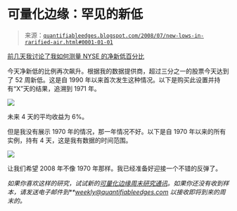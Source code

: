 <!--yml

类别：未分类

日期：2024-05-18 08:12:13

-->

# 可量化边缘：罕见的新低

> 来源：[`quantifiableedges.blogspot.com/2008/07/new-lows-in-rarified-air.html#0001-01-01`](http://quantifiableedges.blogspot.com/2008/07/new-lows-in-rarified-air.html#0001-01-01)

[前几天我讨论了我如何测量 NYSE 的净新低百分比](http://quantifiableedges.blogspot.com/2008/07/net-new-lows-testing-and-need-to.html)

今天净新低的比例再次飙升。根据我的数据提供商，超过三分之一的股票今天达到了 52 周新低。这是自 1990 年以来首次发生这种情况。以下是购买此设置并持有“X”天的结果，追溯到 1971 年。

![](https://blogger.googleusercontent.com/img/b/R29vZ2xl/AVvXsEgq-1FQlbziicN8fnAVXVdua3G7YI6iX1iqUHLcgQBA6HraZkIkU2gSb7Ihf0Eym_3L_eA-jQD3wsIBFXFkpU1e3SVvNoq0En4FR2XltEue_pkV1Q986BsI9L0tHbWGvF3W9XNGkZ7n2qI/s1600-h/2008-7-16+nls+33+results.PNG)

未来 4 天的平均收益为 6%。

但是我没有展示 1970 年的情况，那一年情况不好。以下是自 1970 年以来的所有实例，持有 4 天，这是我有数据的时间范围。

![](https://blogger.googleusercontent.com/img/b/R29vZ2xl/AVvXsEhkVFHQFoCpDYCvRSZUjJk7US0N5ffGuppous_wHRMfNulpSABGUpoXjN9kaWo9vVAQ3ECbp5znC3nbVM_v2zFZZsZI8aKK-0003t_9BW2A4ddFajypMdsYdEClaGJyUDlvOQ4_O2sVOtU/s1600-h/2008-7-16+nl+trades+list.PNG)

让我们希望 2008 年不像 1970 年那样。我已经准备好迎接一个不错的反弹了。

*如果你喜欢这样的研究，试试新的[可量化边缘周末研究通讯](http://www.quantifiableedges.com/weekly.html)。如果你还没有收到样本，请发送电子邮件到**weekly@quantifiableedges.com* *以接收即将到来的周末的。*
